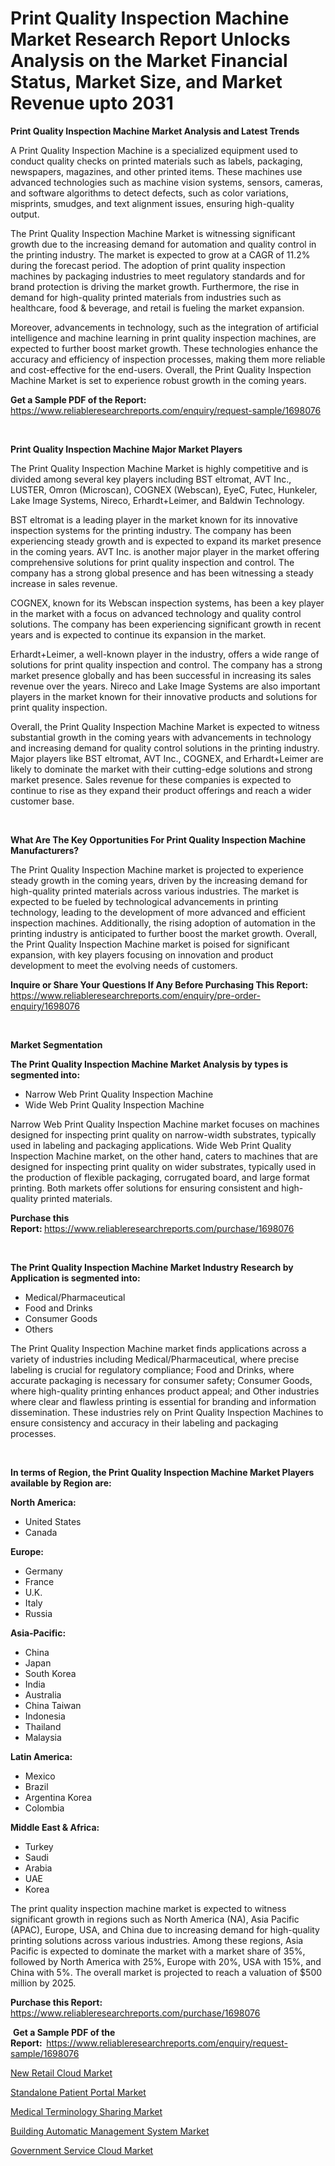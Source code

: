 <p><h1>Print Quality Inspection Machine Market Research Report Unlocks Analysis on the Market Financial Status, Market Size, and Market Revenue upto 2031</h1></p><p><strong>Print Quality Inspection Machine Market Analysis and Latest Trends</strong></p>
<p><p>A Print Quality Inspection Machine is a specialized equipment used to conduct quality checks on printed materials such as labels, packaging, newspapers, magazines, and other printed items. These machines use advanced technologies such as machine vision systems, sensors, cameras, and software algorithms to detect defects, such as color variations, misprints, smudges, and text alignment issues, ensuring high-quality output.</p><p>The Print Quality Inspection Machine Market is witnessing significant growth due to the increasing demand for automation and quality control in the printing industry. The market is expected to grow at a CAGR of 11.2% during the forecast period. The adoption of print quality inspection machines by packaging industries to meet regulatory standards and for brand protection is driving the market growth. Furthermore, the rise in demand for high-quality printed materials from industries such as healthcare, food & beverage, and retail is fueling the market expansion.</p><p>Moreover, advancements in technology, such as the integration of artificial intelligence and machine learning in print quality inspection machines, are expected to further boost market growth. These technologies enhance the accuracy and efficiency of inspection processes, making them more reliable and cost-effective for the end-users. Overall, the Print Quality Inspection Machine Market is set to experience robust growth in the coming years.</p></p>
<p><strong>Get a Sample PDF of the Report:&nbsp;</strong> <a href="https://www.reliableresearchreports.com/enquiry/request-sample/1698076">https://www.reliableresearchreports.com/enquiry/request-sample/1698076</a></p>
<p>&nbsp;</p>
<p><strong>Print Quality Inspection Machine Major Market Players</strong></p>
<p><p>The Print Quality Inspection Machine Market is highly competitive and is divided among several key players including BST eltromat, AVT Inc., LUSTER, Omron (Microscan), COGNEX (Webscan), EyeC, Futec, Hunkeler, Lake Image Systems, Nireco, Erhardt+Leimer, and Baldwin Technology. </p><p>BST eltromat is a leading player in the market known for its innovative inspection systems for the printing industry. The company has been experiencing steady growth and is expected to expand its market presence in the coming years. AVT Inc. is another major player in the market offering comprehensive solutions for print quality inspection and control. The company has a strong global presence and has been witnessing a steady increase in sales revenue.</p><p>COGNEX, known for its Webscan inspection systems, has been a key player in the market with a focus on advanced technology and quality control solutions. The company has been experiencing significant growth in recent years and is expected to continue its expansion in the market. </p><p>Erhardt+Leimer, a well-known player in the industry, offers a wide range of solutions for print quality inspection and control. The company has a strong market presence globally and has been successful in increasing its sales revenue over the years. Nireco and Lake Image Systems are also important players in the market known for their innovative products and solutions for print quality inspection.</p><p>Overall, the Print Quality Inspection Machine Market is expected to witness substantial growth in the coming years with advancements in technology and increasing demand for quality control solutions in the printing industry. Major players like BST eltromat, AVT Inc., COGNEX, and Erhardt+Leimer are likely to dominate the market with their cutting-edge solutions and strong market presence. Sales revenue for these companies is expected to continue to rise as they expand their product offerings and reach a wider customer base.</p></p>
<p>&nbsp;</p>
<p><strong>What Are The Key Opportunities For Print Quality Inspection Machine Manufacturers?</strong></p>
<p><p>The Print Quality Inspection Machine market is projected to experience steady growth in the coming years, driven by the increasing demand for high-quality printed materials across various industries. The market is expected to be fueled by technological advancements in printing technology, leading to the development of more advanced and efficient inspection machines. Additionally, the rising adoption of automation in the printing industry is anticipated to further boost the market growth. Overall, the Print Quality Inspection Machine market is poised for significant expansion, with key players focusing on innovation and product development to meet the evolving needs of customers.</p></p>
<p><strong>Inquire or Share Your Questions If Any Before Purchasing This Report:</strong> <a href="https://www.reliableresearchreports.com/enquiry/pre-order-enquiry/1698076">https://www.reliableresearchreports.com/enquiry/pre-order-enquiry/1698076</a></p>
<p>&nbsp;</p>
<p><strong>Market Segmentation</strong></p>
<p><strong>The Print Quality Inspection Machine Market Analysis by types is segmented into:</strong></p>
<p><ul><li>Narrow Web Print Quality Inspection Machine</li><li>Wide Web Print Quality Inspection Machine</li></ul></p>
<p><p>Narrow Web Print Quality Inspection Machine market focuses on machines designed for inspecting print quality on narrow-width substrates, typically used in labeling and packaging applications. Wide Web Print Quality Inspection Machine market, on the other hand, caters to machines that are designed for inspecting print quality on wider substrates, typically used in the production of flexible packaging, corrugated board, and large format printing. Both markets offer solutions for ensuring consistent and high-quality printed materials.</p></p>
<p><strong>Purchase this Report:&nbsp;</strong><a href="https://www.reliableresearchreports.com/purchase/1698076">https://www.reliableresearchreports.com/purchase/1698076</a></p>
<p>&nbsp;</p>
<p><strong>The Print Quality Inspection Machine Market Industry Research by Application is segmented into:</strong></p>
<p><ul><li>Medical/Pharmaceutical</li><li>Food and Drinks</li><li>Consumer Goods</li><li>Others</li></ul></p>
<p><p>The Print Quality Inspection Machine market finds applications across a variety of industries including Medical/Pharmaceutical, where precise labeling is crucial for regulatory compliance; Food and Drinks, where accurate packaging is necessary for consumer safety; Consumer Goods, where high-quality printing enhances product appeal; and Other industries where clear and flawless printing is essential for branding and information dissemination. These industries rely on Print Quality Inspection Machines to ensure consistency and accuracy in their labeling and packaging processes.</p></p>
<p>&nbsp;</p>
<p><strong>In terms of Region, the Print Quality Inspection Machine Market Players available by Region are:</strong></p>
<p>
    <p> <strong> North America: </strong>
        <ul>
            <li>United States</li>
            <li>Canada</li>
        </ul>
        </p> 
    <p> <strong> Europe: </strong>
        <ul>
            <li>Germany</li>
            <li>France</li>
            <li>U.K.</li>
            <li>Italy</li>
            <li>Russia</li>
        </ul>
        </p> 
    <p> <strong> Asia-Pacific: </strong>
        <ul>
            <li>China</li>
            <li>Japan</li>
            <li>South Korea</li>
            <li>India</li>
            <li>Australia</li>
            <li>China Taiwan</li>
            <li>Indonesia</li>
            <li>Thailand</li>
            <li>Malaysia</li>
        </ul>
        </p> 
    <p> <strong> Latin America: </strong>
        <ul>
            <li>Mexico</li>
            <li>Brazil</li>
            <li>Argentina Korea</li>
            <li>Colombia</li>
        </ul>
        </p> 
    <p> <strong> Middle East & Africa: </strong>
        <ul>
            <li>Turkey</li>
            <li>Saudi</li>
            <li>Arabia</li>
            <li>UAE</li>
            <li>Korea</li>
        </ul>
    </p>
    </p>
<p><p>The print quality inspection machine market is expected to witness significant growth in regions such as North America (NA), Asia Pacific (APAC), Europe, USA, and China due to increasing demand for high-quality printing solutions across various industries. Among these regions, Asia Pacific is expected to dominate the market with a market share of 35%, followed by North America with 25%, Europe with 20%, USA with 15%, and China with 5%. The overall market is projected to reach a valuation of $500 million by 2025.</p></p>
<p><strong>Purchase this Report: </strong><a href="https://www.reliableresearchreports.com/purchase/1698076">https://www.reliableresearchreports.com/purchase/1698076</a></p>
<p>&nbsp;<strong>Get a Sample PDF of the Report:&nbsp;&nbsp;</strong><a href="https://www.reliableresearchreports.com/enquiry/request-sample/1698076">https://www.reliableresearchreports.com/enquiry/request-sample/1698076</a></p>
<p><strong></strong></p>
<p><p><a href="https://medium.com/@isidrowolff1908/new-retail-cloud-market-comprehensive-assessment-by-type-application-and-geography-51bc9811678d">New Retail Cloud Market</a></p><p><a href="https://medium.com/@isidrowolff1908/standalone-patient-portal-market-outlook-industry-overview-and-forecast-2024-to-2031-6df3a14cf9a3">Standalone Patient Portal Market</a></p><p><a href="https://medium.com/@isidrowolff1908/medical-terminology-sharing-market-report-reveals-the-latest-trends-and-growth-opportunities-of-9e558dbf68bd">Medical Terminology Sharing Market</a></p><p><a href="https://medium.com/@isidrowolff1908/building-automatic-management-system-market-research-report-its-history-and-forecast-2024-to-2031-1474d64034a8">Building Automatic Management System Market</a></p><p><a href="https://medium.com/@isidrowolff1908/government-service-cloud-market-share-evolution-and-market-growth-trends-2024-2031-0bd841d84bfa">Government Service Cloud Market</a></p></p>